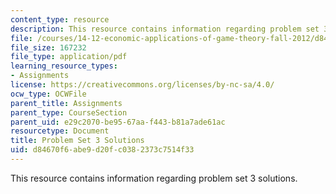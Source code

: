 ```yaml
---
content_type: resource
description: This resource contains information regarding problem set 3 solutions.
file: /courses/14-12-economic-applications-of-game-theory-fall-2012/d84670f6abe9d20fc0382373c7514f33_MIT14_12F12_pset3sol.pdf
file_size: 167232
file_type: application/pdf
learning_resource_types:
- Assignments
license: https://creativecommons.org/licenses/by-nc-sa/4.0/
ocw_type: OCWFile
parent_title: Assignments
parent_type: CourseSection
parent_uid: e29c2070-be95-67aa-f443-b81a7ade61ac
resourcetype: Document
title: Problem Set 3 Solutions
uid: d84670f6-abe9-d20f-c038-2373c7514f33
---
```

This resource contains information regarding problem set 3 solutions.